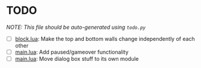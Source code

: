 # TODO
_NOTE: This file should be auto-generated using `todo.py`_  
  
- [ ] [block.lua](block.lua#L179): Make the top and bottom walls change independently of each other
- [ ] [main.lua](main.lua#L241): Add paused/gameover functionality
- [ ] [main.lua](main.lua#L293): Move dialog box stuff to its own module
